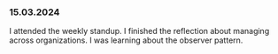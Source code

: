 ### 15.03.2024

I attended the weekly standup. I finished the reflection about managing across organizations. I was learning about the observer pattern.